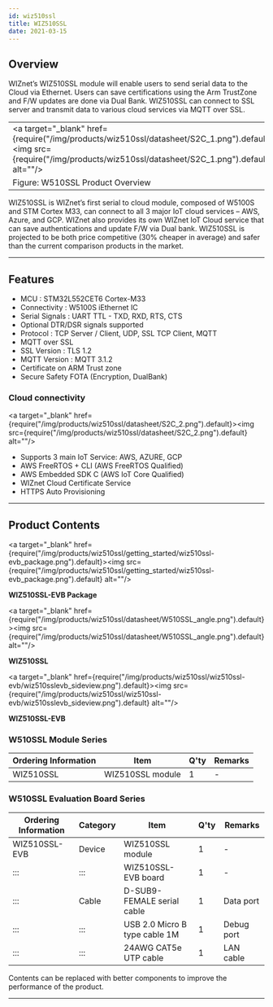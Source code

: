```yaml
---
id: wiz510ssl
title: WIZ510SSL
date: 2021-03-15
---
```


## Overview

WIZnet’s WIZ510SSL module will enable users to send serial data to the Cloud via Ethernet.
Users can save certifications using the Arm TrustZone and F/W
updates are done via Dual Bank. WIZ510SSL can connect to SSL server and
transmit data to various cloud services via MQTT over SSL.

|                                                                |
| -------------------------------------------------------------- |
| <a target="_blank" href={require("/img/products/wiz510ssl/datasheet/S2C_1.png").default}><img src={require("/img/products/wiz510ssl/datasheet/S2C_1.png").default} alt=""/></a> |
| Figure: W510SSL Product Overview                              |

WIZ510SSL is WIZnet’s first serial to cloud module, composed of W5100S and STM Cortex M33, can connect to all 3 major IoT cloud services –
AWS, Azure, and GCP. WIZnet also provides its own WIZnet IoT Cloud service that can save authentications and update F/W via Dual bank.
WIZ510SSL is projected to be both price competitive (30% cheaper in average) and safer than the current comparison products in the market.

-----

## Features

- MCU : STM32L552CET6 Cortex-M33​
- Connectivity : W5100S iEthernet IC​
- Serial Signals : UART TTL - TXD, RXD, RTS, CTS​
- Optional DTR/DSR signals supported
- Protocol : TCP Server / Client, UDP, SSL TCP Client, MQTT
- MQTT over SSL
- SSL Version : TLS 1.2​
- MQTT Version : MQTT 3.1.2
- Certificate on ARM Trust zone
- Secure Safety FOTA (Encryption, DualBank)

### Cloud connectivity

<a target="_blank" href={require("/img/products/wiz510ssl/datasheet/S2C_2.png").default}><img src={require("/img/products/wiz510ssl/datasheet/S2C_2.png").default} alt=""/></a>

- Supports 3 main IoT Service: AWS, AZURE, GCP
- AWS FreeRTOS + CLI (AWS FreeRTOS Qualified)​
- AWS Embedded SDK C (AWS IoT Core Qualified)
- WIZnet Cloud Certificate Service
- HTTPS Auto Provisioning​

-----

## Product Contents

<a target="_blank" href={require("/img/products/wiz510ssl/getting_started/wiz510ssl-evb_package.png").default}><img src={require("/img/products/wiz510ssl/getting_started/wiz510ssl-evb_package.png").default} alt=""/></a>  

**WIZ510SSL-EVB Package** 

<a target="_blank" href={require("/img/products/wiz510ssl/datasheet/W510SSL_angle.png").default}><img src={require("/img/products/wiz510ssl/datasheet/W510SSL_angle.png").default} alt=""/></a>

**WIZ510SSL**

<a target="_blank" href={require("/img/products/wiz510ssl/wiz510ssl-evb/wiz510sslevb_sideview.png").default}><img src={require("/img/products/wiz510ssl/wiz510ssl-evb/wiz510sslevb_sideview.png").default} alt=""/></a>

**WIZ510SSL-EVB**

### W510SSL Module Series

| Ordering Information | Item                  | Q'ty | Remarks    |
| -------------------- | --------------------- | ---- | ---------- |
| WIZ510SSL            | WIZ510SSL module   | 1    | \-         |

### W510SSL Evaluation Board Series

| Ordering Information | Category | Item                          | Q'ty | Remarks    |
| -------------------- | -------- | ----------------------------- | ---- | ---------- |
| WIZ510SSL-EVB    | Device   | WIZ510SSL module           | 1    | \-         |
| :::                  | :::      | WIZ510SSL-EVB board    | 1    | \-         |
| :::                  | Cable    | D-SUB9-FEMALE serial cable    | 1    | Data port  |
| :::                  | :::      | USB 2.0 Micro B type cable 1M | 1    | Debug port |
| :::                  | :::      | 24AWG CAT5e UTP cable         | 1    | LAN cable  |

Contents can be replaced with better components to improve the performance of the product.

-----